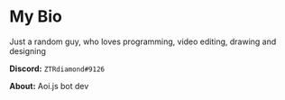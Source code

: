 # My Bio

Just a random guy, who loves programming, video editing, drawing and designing

**Discord:** `ZTRdiamond#9126`

**About:** Aoi.js bot dev